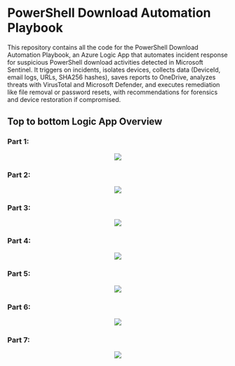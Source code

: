 # PowerShell Download Automation Playbook
This repository contains all the code for the PowerShell Download Automation Playbook, an Azure Logic App that automates incident response for suspicious PowerShell download activities detected in Microsoft Sentinel. It triggers on incidents, isolates devices, collects data (DeviceId, email logs, URLs, SHA256 hashes), saves reports to OneDrive, analyzes threats with VirusTotal and Microsoft Defender, and executes remediation like file removal or password resets, with recommendations for forensics and device restoration if compromised.

## Top to bottom Logic App Overview

### Part 1:
<p align="center">
  <img src="images/Part1.PNG" />
</p>

### Part 2:
<p align="center">
  <img src="images/Part2.PNG" />
</p>

### Part 3:
<p align="center">
  <img src="images/Part3.PNG" />
</p>

### Part 4:
<p align="center">
  <img src="images/Part4.PNG" />
</p>

### Part 5:
<p align="center">
  <img src="images/Part5.PNG" />
</p>

### Part 6:
<p align="center">
  <img src="images/Part6.PNG" />
</p>

### Part 7:
<p align="center">
  <img src="images/Part7.PNG" />
</p>
